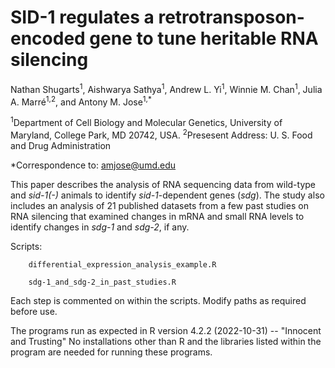 # SID-1 regulates a retrotransposon-encoded gene to tune heritable RNA silencing

Nathan Shugarts<sup>1</sup>, Aishwarya Sathya<sup>1</sup>, Andrew L. Yi<sup>1</sup>, Winnie M. Chan<sup>1</sup>, Julia A. Marré<sup>1,2</sup>, and Antony M. Jose<sup>1,*</sup>

<sup>1</sup>Department of Cell Biology and Molecular Genetics, University of Maryland, College Park, MD 20742, USA.
<sup>2</sup>Presesent Address: U. S. Food and Drug Administration

*Correspondence to: amjose@umd.edu

This paper describes the analysis of RNA sequencing data from wild-type and <i>sid-1(-)</i> animals to identify <i>sid-1</i>-dependent genes (<i>sdg</i>). The study also includes an analysis of 21 published datasets from a few past studies on RNA silencing that examined changes in mRNA and small RNA levels to identify changes in <i>sdg-1</i> and <i>sdg-2</i>, if any.

Scripts:

        differential_expression_analysis_example.R
  
        sdg-1_and_sdg-2_in_past_studies.R

Each step is commented on within the scripts. Modify paths as required before use.

The programs run as expected in R version 4.2.2 (2022-10-31) -- "Innocent and Trusting"
No installations other than R and the libraries listed within the program are needed for running these programs.
